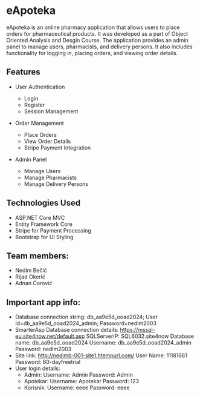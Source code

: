 # eApoteka

eApoteka is an online pharmacy application that allows users to place orders for pharmaceutical products. It was developed as a part of Object Oriented Analysis and Desgin Course. The application provides an admin panel to manage users, pharmacists, and delivery persons. It also includes functionality for logging in, placing orders, and viewing order details. 

## Features

- User Authentication
  - Login
  - Register
  - Session Management

- Order Management
  - Place Orders
  - View Order Details
  - Stripe Payment Integration

- Admin Panel
  - Manage Users
  - Manage Pharmacists
  - Manage Delivery Persons

## Technologies Used

- ASP.NET Core MVC
- Entity Framework Core
- Stripe for Payment Processing
- Bootstrap for UI Styling
    
## Team members:
- Nedim Bečić
- Rijad Okerić
- Adnan Ćorović

## Important app info: 
- Database connection string: db_aa9e5d_ooad2024; User Id=db_aa9e5d_ooad2024_admin; Password=nedim2003
- SmarterAsp Database connection details: https://mssql-eu.site4now.net/default.asp SQLServerIP: SQL6032.site4now Database name: db_aa9e5d_ooad2024 Username: db_aa9e5d_ooad2024_admin Password: nedim2003
- Site link: http://nedimb-001-site1.htempurl.com/ User Name: 11181661 Password: 60-dayfreetrial
- User login details:
  - Admin:
    Username: Admin
    Password: Admin
  - Apotekar:
    Username: Apotekar
    Password: 123
  - Korisnik:
    Username: eeee
    Password: eeee
